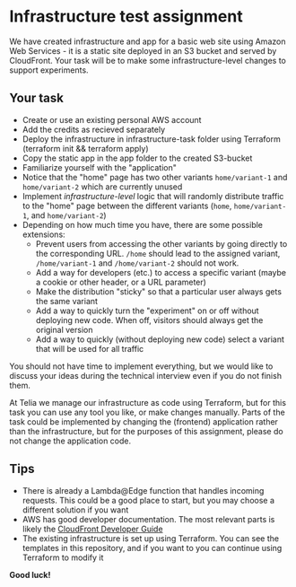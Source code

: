 # Infrastructure test assignment

We have created infrastructure and app for a basic web site using Amazon Web Services - it is a static site deployed in an S3 bucket and served by CloudFront. Your task will be to make some infrastructure-level changes to support experiments.

## Your task

- Create or use an existing personal AWS account
- Add the credits as recieved separately
- Deploy the infrastructure in infrastructure-task folder using Terraform (terraform init && terraform apply)
- Copy the static app in the app folder to the created S3-bucket
- Familiarize yourself with the "application"
- Notice that the "home" page has two other variants `home/variant-1` and `home/variant-2` which are currently unused
- Implement _infrastructure-level_ logic that will randomly distribute traffic to the "home" page between the different variants (`home`, `home/variant-1`, and `home/variant-2`)
- Depending on how much time you have, there are some possible extensions:
  - Prevent users from accessing the other variants by going directly to the corresponding URL. `/home` should lead to the assigned variant, `/home/variant-1` and `/home/variant-2` should not work.
  - Add a way for developers (etc.) to access a specific variant (maybe a cookie or other header, or a URL parameter)
  - Make the distribution "sticky" so that a particular user always gets the same variant
  - Add a way to quickly turn the "experiment" on or off without deploying new code. When off, visitors should always get the original version
  - Add a way to quickly (without deploying new code) select a variant that will be used for all traffic

You should not have time to implement everything, but we would like to discuss your ideas during the technical interview even if you do not finish them.

At Telia we manage our infrastructure as code using Terraform, but for this task you can use any tool you like, or make changes manually. Parts of the task could be implemented by changing the (frontend) application rather than the infrastructure, but for the purposes of this assignment, please do not change the application code.

## Tips

- There is already a Lambda@Edge function that handles incoming requests. This could be a good place to start, but you may choose a different solution if you want
- AWS has good developer documentation. The most relevant parts is likely the [CloudFront Developer Guide](https://docs.aws.amazon.com/AmazonCloudFront/latest/DeveloperGuide/Introduction.html)
- The existing infrastructure is set up using Terraform. You can see the templates in this repository, and if you want to you can continue using Terraform to modify it

**Good luck!**
